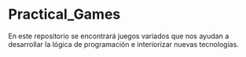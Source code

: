 # Practical_Games
En este repositorio se encontrará juegos variados que nos ayudan a desarrollar la lógica de programación e interiorizar nuevas tecnologías.
